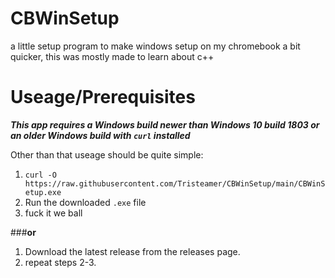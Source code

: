 # CBWinSetup
a little setup program to make windows setup on my chromebook a bit quicker, this was mostly made to learn about c++

# Useage/Prerequisites
***This app requires a Windows build newer than Windows 10 build 1803 or an older Windows build with `curl` installed***

Other than that useage should be quite simple:

1. `curl -O https://raw.githubusercontent.com/Tristeamer/CBWinSetup/main/CBWinSetup.exe`
2. Run the downloaded `.exe` file
3. fuck it we ball

###**or**

1. Download the latest release from the releases page.
2. repeat steps 2-3.
